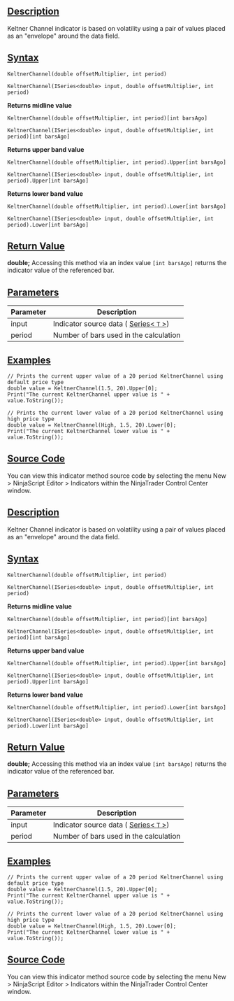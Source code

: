 ## [Description](https://developer.ninjatrader.com/docs/desktop/keltner_channel\#description)

Keltner Channel indicator is based on volatility using a pair of values placed as an "envelope" around the data field.

## [Syntax](https://developer.ninjatrader.com/docs/desktop/keltner_channel\#syntax)

`KeltnerChannel(double offsetMultiplier, int period)`

`KeltnerChannel(ISeries<double> input, double offsetMultiplier, int period)`

**Returns midline value**

`KeltnerChannel(double offsetMultiplier, int period)[int barsAgo]`

`KeltnerChannel(ISeries<double> input, double offsetMultiplier, int period)[int barsAgo]`

**Returns upper band value**

`KeltnerChannel(double offsetMultiplier, int period).Upper[int barsAgo]`

`KeltnerChannel(ISeries<double> input, double offsetMultiplier, int period).Upper[int barsAgo]`

**Returns lower band value**

`KeltnerChannel(double offsetMultiplier, int period).Lower[int barsAgo]`

`KeltnerChannel(ISeries<double> input, double offsetMultiplier, int period).Lower[int barsAgo]`

## [Return Value](https://developer.ninjatrader.com/docs/desktop/keltner_channel\#return-value)

**double;** Accessing this method via an index value `[int barsAgo]` returns the indicator value of the referenced bar.

## [Parameters](https://developer.ninjatrader.com/docs/desktop/keltner_channel\#parameters)

| Parameter | Description |
| --- | --- |
| input | Indicator source data ( [Series< `T` >](https://developer.ninjatrader.com/docs/desktop/seriest)) |
| period | Number of bars used in the calculation |

## [Examples](https://developer.ninjatrader.com/docs/desktop/keltner_channel\#examples)

```jsx-150469391 csharp
// Prints the current upper value of a 20 period KeltnerChannel using default price type
double value = KeltnerChannel(1.5, 20).Upper[0];
Print("The current KeltnerChannel upper value is " + value.ToString());

// Prints the current lower value of a 20 period KeltnerChannel using high price type
double value = KeltnerChannel(High, 1.5, 20).Lower[0];
Print("The current KeltnerChannel lower value is " + value.ToString());

```

## [Source Code](https://developer.ninjatrader.com/docs/desktop/keltner_channel\#source-code)

You can view this indicator method source code by selecting the menu New > NinjaScript Editor > Indicators within the NinjaTrader Control Center window.

## [Description](https://developer.ninjatrader.com/docs/desktop/keltner_channel\#description)

Keltner Channel indicator is based on volatility using a pair of values placed as an "envelope" around the data field.

## [Syntax](https://developer.ninjatrader.com/docs/desktop/keltner_channel\#syntax)

`KeltnerChannel(double offsetMultiplier, int period)`

`KeltnerChannel(ISeries<double> input, double offsetMultiplier, int period)`

**Returns midline value**

`KeltnerChannel(double offsetMultiplier, int period)[int barsAgo]`

`KeltnerChannel(ISeries<double> input, double offsetMultiplier, int period)[int barsAgo]`

**Returns upper band value**

`KeltnerChannel(double offsetMultiplier, int period).Upper[int barsAgo]`

`KeltnerChannel(ISeries<double> input, double offsetMultiplier, int period).Upper[int barsAgo]`

**Returns lower band value**

`KeltnerChannel(double offsetMultiplier, int period).Lower[int barsAgo]`

`KeltnerChannel(ISeries<double> input, double offsetMultiplier, int period).Lower[int barsAgo]`

## [Return Value](https://developer.ninjatrader.com/docs/desktop/keltner_channel\#return-value)

**double;** Accessing this method via an index value `[int barsAgo]` returns the indicator value of the referenced bar.

## [Parameters](https://developer.ninjatrader.com/docs/desktop/keltner_channel\#parameters)

| Parameter | Description |
| --- | --- |
| input | Indicator source data ( [Series< `T` >](https://developer.ninjatrader.com/docs/desktop/seriest)) |
| period | Number of bars used in the calculation |

## [Examples](https://developer.ninjatrader.com/docs/desktop/keltner_channel\#examples)

```jsx-150469391 csharp
// Prints the current upper value of a 20 period KeltnerChannel using default price type
double value = KeltnerChannel(1.5, 20).Upper[0];
Print("The current KeltnerChannel upper value is " + value.ToString());

// Prints the current lower value of a 20 period KeltnerChannel using high price type
double value = KeltnerChannel(High, 1.5, 20).Lower[0];
Print("The current KeltnerChannel lower value is " + value.ToString());

```

## [Source Code](https://developer.ninjatrader.com/docs/desktop/keltner_channel\#source-code)

You can view this indicator method source code by selecting the menu New > NinjaScript Editor > Indicators within the NinjaTrader Control Center window.